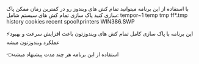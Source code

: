 با استفاده از این برنامه میتوانید تمام کش های ویندوز رو در کمترین زمان ممکن پاک سازی کنید
پاک سازی تمام کش های سیستم شامل:
tempor~1
temp
tmp
ff*.tmp
history
cookies
recent
spool\printers
WIN386.SWP

⚡️این برنامه با پاک سازی کامل تمام کش های ویندوزتون باعث افزایش سرعت و بهبود عملکرد ویندوزتون میشه

👈استفاده از این برنامه هر چند مدت پیشنهاد میشه
 

